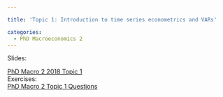 ```yaml
---

title: 'Topic 1: Introduction to time series econometrics and VARs'

categories:
  - PhD Macroeconomics 2
---
```

Slides:
<div class="PDFcontainer">
<div class="PDFelement"><object data="https://www.tholden.org/wp-content/uploads/2018/05/PhD-Macro-2-2018-Topic-1.pdf" type="application/pdf" width="100%" height="100%"><a href="https://www.tholden.org/wp-content/uploads/2018/05/PhD-Macro-2-2018-Topic-1.pdf">PhD Macro 2 2018 Topic 1</a></object></div>
</div>
Exercises:
<div class="PDFcontainer">
<div class="PDFelement"><object data="https://www.tholden.org/wp-content/uploads/2018/05/PhD-Macro-2-Topic-1-Questions.pdf" type="application/pdf" width="100%" height="100%"><a href="https://www.tholden.org/wp-content/uploads/2018/05/PhD-Macro-2-Topic-1-Questions.pdf">PhD Macro 2 Topic 1 Questions</a></object></div>
</div>
